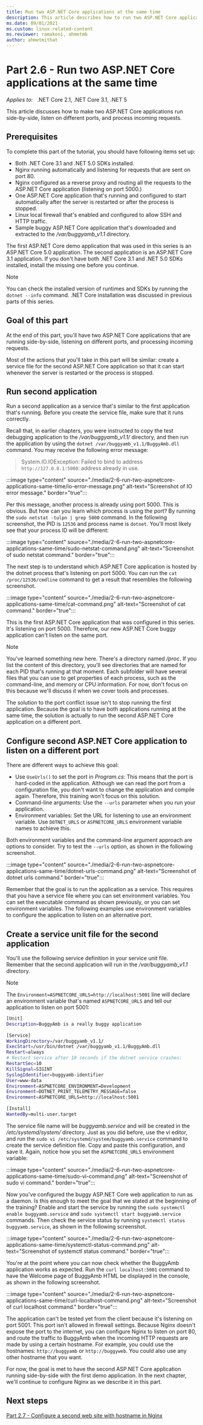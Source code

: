 ```yaml
---
title: Run two ASP.NET Core applications at the same time
description: This article describes how to run two ASP.NET Core applications at the same time.
ms.date: 09/01/2021
ms.custom: linux-related-content
ms.reviewer: ramakoni, ahmetmb
author: ahmetmithat
---
```

# Part 2.6 - Run two ASP.NET Core applications at the same time

_Applies to:_ &nbsp; .NET Core 2.1, .NET Core 3.1, .NET 5  

This article discusses how to make two ASP.NET Core applications run side-by-side, listen on different ports, and process incoming requests.

## Prerequisites

To complete this part of the tutorial, you should have following items set up:

- Both .NET Core 3.1 and .NET 5.0 SDKs installed.
- Nginx running automatically and listening for requests that are sent on port 80.
- Nginx configured as a reverse proxy and routing all the requests to the ASP.NET Core application (listening on port 5000.)
- One ASP.NET Core application that's running and configured to start automatically after the server is restarted or after the process is stopped.
- Linux local firewall that's enabled and configured to allow SSH and HTTP traffic.
- Sample buggy ASP.NET Core application that's downloaded and extracted to the */var/buggyamb_v1.1* directory.

The first ASP.NET Core demo application that was used in this series is an ASP.NET Core 5.0 application. The second application is an ASP.NET Core 3.1 application. If you don't have both .NET Core 3.1 and .NET 5.0 SDKs installed, install the missing one before you continue.

> [!NOTE]
> You can check the installed version of runtimes and SDKs by running the `dotnet --info` command. .NET Core installation was discussed in previous parts of this series.

## Goal of this part

At the end of this part, you'll have two ASP.NET Core applications that are running side-by-side, listening on different ports, and processing incoming requests.

Most of the actions that you'll take in this part will be similar: create a service file for the second ASP.NET Core application so that it can start whenever the server is restarted or the process is stopped.

## Run second application

Run a second application as a service that's similar to the first application that's running. Before you create the service file, make sure that it runs correctly.

Recall that, in earlier chapters, you were instructed to copy the test debugging application to the */var/buggyamb_v1.1/* directory, and then run the application by using the `dotnet /var/buggyamb_v1.1/BuggyAmb.dll` command. You may receive the following error message:

> System.IO.IOException: Failed to bind to address `http://127.0.0.1:5000`: address already in use.

:::image type="content" source="./media/2-6-run-two-aspnetcore-applications-same-time/io-error-message.png" alt-text="Screenshot of IO error message." border="true":::

Per this message, another process is already using port 5000. This is obvious. But how can you learn which process is using the port? By running the `sudo netstat -tulpn | grep 5000` command. In the following screenshot, the PID is `12536` and process name is `dotnet`. You'll most likely see that your process ID will be different:

:::image type="content" source="./media/2-6-run-two-aspnetcore-applications-same-time/sudo-netstat-command.png" alt-text="Screenshot of sudo netstat command." border="true":::

The next step is to understand which ASP.NET Core application is hosted by the dotnet process that's listening on port 5000. You can run the `cat /proc/12536/cmdline` command to get a result that resembles the following screenshot.

:::image type="content" source="./media/2-6-run-two-aspnetcore-applications-same-time/cat-command.png" alt-text="Screenshot of cat command." border="true":::

This is the first ASP.NET Core application that was configured in this series. It's listening on port 5000. Therefore, our new ASP.NET Core buggy application can't listen on the same port.

> [!NOTE]
> You've learned something new here. There's a directory named */proc*. If you list the content of this directory, you'll see directories that are named for each PID that's running at that moment. Each subfolder will have several files that you can use to get properties of each process, such as the command-line, and memory or CPU information. For now, don't focus on this because we'll discuss it when we cover tools and processes.

The solution to the port conflict issue isn't to stop running the first application. Because the goal is to have both applications running at the same time, the solution is actually to run the second ASP.NET Core application on a different port.

## Configure second ASP.NET Core application to listen on a different port

There are different ways to achieve this goal:

- Use `UseUrls()` to set the port in *Program.cs*: This means that the port is hard-coded in the application. Although we can read the port from a configuration file, you don't want to change the application and compile again. Therefore, this training won't focus on this solution.
- Command-line arguments: Use the `--urls` parameter when you run your application.
- Environment variables: Set the URL for listening to use an environment variable. Use `DOTNET_URLS` or `ASPNETCORE_URLS` environment variable names to achieve this.

Both environment variables and the command-line argument approach are options to consider. Try to test the `--urls` option, as shown in the following screenshot.

:::image type="content" source="./media/2-6-run-two-aspnetcore-applications-same-time/dotnet-urls-command.png" alt-text="Screenshot of dotnet urls command." border="true":::

Remember that the goal is to run the application as a service. This requires that you have a service file where you can set environment variables. You can set the executable command as shown previously, or you can set environment variables. The following examples use environment variables to configure the application to listen on an alternative port.

## Create a service unit file for the second application

You'll use the following service definition in your service unit file. Remember that the second application will run in the */var/buggyamb_v1.1* directory.

> [!NOTE]
> The `Environment=ASPNETCORE_URLS=http://localhost:5001` line will declare an environment variable that's named `ASPNETCORE_URLS` and tell our application to listen on port 5001:

```bash
[Unit]
Description=BuggyAmb is a really buggy application
 
[Service]
WorkingDirectory=/var/buggyamb_v1.1/
ExecStart=/usr/bin/dotnet /var/buggyamb_v1.1/BuggyAmb.dll
Restart=always
# Restart service after 10 seconds if the dotnet service crashes:
RestartSec=10
KillSignal=SIGINT
SyslogIdentifier=buggyamb-identifier
User=www-data
Environment=ASPNETCORE_ENVIRONMENT=Development
Environment=DOTNET_PRINT_TELEMETRY_MESSAGE=false
Environment=ASPNETCORE_URLS=http://localhost:5001
 
[Install]
WantedBy=multi-user.target
```

The service file name will be *buggyamb.service* and will be created in the */etc/systemd/system/* directory. Just as you did before, use the vi editor, and run the `sudo vi /etc/systemd/system/buggyamb.service` command to create the service definition file. Copy and paste this configuration, and save it. Again, notice how you set the `ASPNETCORE_URLS` environment variable:

:::image type="content" source="./media/2-6-run-two-aspnetcore-applications-same-time/sudo-vi-command.png" alt-text="Screenshot of sudo vi command." border="true":::

Now you've configured the buggy ASP.NET Core web application to run as a daemon. Is this enough to meet the goal that we stated at the beginning of the training? Enable and start the service by running the `sudo systemctl enable buggyamb.service` and `sudo systemctl start buggyamb.service` commands. Then check the service status by running `systemctl status buggyamb.service`, as shown in the following screenshot.

:::image type="content" source="./media/2-6-run-two-aspnetcore-applications-same-time/systemctl-status-command.png" alt-text="Screenshot of systemctl status command." border="true":::

You're at the point where you can now check whether the BuggyAmb application works as expected. Run the `curl localhost:5001` command to have the Welcome page of BuggyAmb HTML be displayed in the console, as shown in the following screenshot.

:::image type="content" source="./media/2-6-run-two-aspnetcore-applications-same-time/curl-localhost-command.png" alt-text="Screenshot of curl localhost command." border="true":::

The application can't be tested yet from the client because it's listening on port 5001. This port isn't allowed in firewall settings. Because Nginx doesn't expose the port to the internet, you can configure Nginx to listen on port 80, and route the traffic to BuggyAmb when the incoming HTTP requests are made by using a certain hostname. For example, you could use the hostnames: `http://buggyamb` or `http://buggyweb`. You could also use any other hostname that you want.

For now, the goal is met to have the second ASP.NET Core application running side-by-side with the first demo application. In the next chapter, we'll continue to configure Nginx as we describe it in this part.

## Next steps

[Part 2.7 - Configure a second web site with hostname in Nginx](2-7-configure-second-nginx-site-hostname.md)
